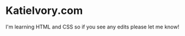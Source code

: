 KatieIvory.com  
==================
I'm learning HTML and CSS so if you see any edits please let me know!
